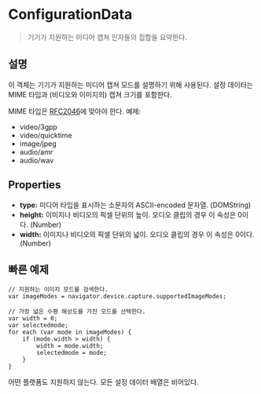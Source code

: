 ConfigurationData
=================

> 기기가 지원하는 미디어 캡쳐 인자들의 집합을 요약한다.

설명
-----------

이 객체는 기기가 지원하는 미디어 캡쳐 모드를 설명하기 위해 사용된다. 설정 데이타는 MIME 타입과 (비디오와 이미지의) 캡쳐 크기를 포함한다.

MIME 타입은 [RFC2046](http://www.ietf.org/rfc/rfc2046.txt)에 맞아야 한다. 예제:

- video/3gpp
- video/quicktime
- image/jpeg
- audio/amr
- audio/wav 

Properties
----------

- __type:__ 미디어 타입을 표시하는 소문자의 ASCII-encoded 문자열. (DOMString)
- __height:__ 이미지나 비디오의 픽셀 단위의 높이. 오디오 클립의 경우 이 속성은 0이다. (Number)
- __width:__ 이미지나 비디오의 픽셀 단위의 넓이. 오디오 클립의 경우 이 속성은 0이다. (Number)

빠른 예제
-------------

    // 지원하는 이미지 모드를 검색한다.
    var imageModes = navigator.device.capture.supportedImageModes;

    // 가장 넓은 수평 해상도를 가진 모드를 선택한다.
    var width = 0;
    var selectedmode;
    for each (var mode in imageModes) {
        if (mode.width > width) {
            width = mode.width;
            selectedmode = mode;
        }
    }


어떤 플랫폼도 지원하지 않는다. 모든 설정 데이터 배열은 비어있다.
